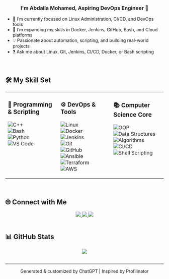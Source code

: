 ### <div align="center">I'm Abdalla Mohamed, Aspiring DevOps Engineer 🚀</div>  

- 🔭 I’m currently focused on Linux Administration, CI/CD, and DevOps tools  
- 🌱 I’m expanding my skills in Docker, Jenkins, GitHub, Bash, and Cloud platforms  
- 💡 Passionate about automation, scripting, and building real-world projects  
- ❓ Ask me about Linux, Git, Jenkins, CI/CD, Docker, or Bash scripting  

<br/>  


## 🛠️ My Skill Set  
<table><tr><td valign="top" width="33%">

### 🧠 Programming & Scripting  
![C++](https://img.shields.io/badge/C++-00599C?style=for-the-badge&logo=c%2B%2B&logoColor=white)  
![Bash](https://img.shields.io/badge/Bash-121011?style=for-the-badge&logo=gnu-bash&logoColor=white)  
![Python](https://img.shields.io/badge/Python-3670A0?style=for-the-badge&logo=python&logoColor=white)  
![VS Code](https://img.shields.io/badge/VSCode-007ACC?style=for-the-badge&logo=visual-studio-code&logoColor=white)

</td><td valign="top" width="33%">

### ⚙️ DevOps & Tools  
![Linux](https://img.shields.io/badge/Linux-FCC624?style=for-the-badge&logo=linux&logoColor=black)  
![Docker](https://img.shields.io/badge/Docker-2496ED?style=for-the-badge&logo=docker&logoColor=white)  
![Jenkins](https://img.shields.io/badge/Jenkins-D24939?style=for-the-badge&logo=jenkins&logoColor=white)  
![Git](https://img.shields.io/badge/Git-F05032?style=for-the-badge&logo=git&logoColor=white)  
![GitHub](https://img.shields.io/badge/GitHub-181717?style=for-the-badge&logo=github&logoColor=white)  
![Ansible](https://img.shields.io/badge/Ansible-000000?style=for-the-badge&logo=ansible&logoColor=white)  
![Terraform](https://img.shields.io/badge/Terraform-623CE4?style=for-the-badge&logo=terraform&logoColor=white)  
![AWS](https://img.shields.io/badge/AWS-232F3E?style=for-the-badge&logo=amazon-aws&logoColor=white)

</td><td valign="top" width="33%">

### 📚 Computer Science Core  
![OOP](https://img.shields.io/badge/OOP-blue?style=for-the-badge)  
![Data Structures](https://img.shields.io/badge/Data%20Structures-brightgreen?style=for-the-badge)  
![Algorithms](https://img.shields.io/badge/Algorithms-red?style=for-the-badge)  
![CI/CD](https://img.shields.io/badge/CI%2FCD-0052CC?style=for-the-badge&logo=gitlab&logoColor=white)  
![Shell Scripting](https://img.shields.io/badge/Shell%20Script-4EAA25?style=for-the-badge&logo=gnu-bash&logoColor=white)

</td></tr></table>
<br/>  


## 🌐 Connect with Me  
<div align="center">
<a href="https://www.linkedin.com/in/abdalla-mohamed-aboelfotouh-ab377325a" target="_blank">
<img src="https://img.shields.io/badge/LinkedIn-0077B5?style=for-the-badge&logo=linkedin&logoColor=white" />
</a>
<a href="mailto:abdallabola85@gmail.com" target="_blank">
<img src="https://img.shields.io/badge/Gmail-D14836?style=for-the-badge&logo=gmail&logoColor=white" />
</a>
<a href="https://github.com/abdalla-mohamed-aboelfotouh" target="_blank">
<img src="https://img.shields.io/badge/GitHub-181717?style=for-the-badge&logo=github&logoColor=white" />
</a>  
</div>  

<br/>  


## 📊 GitHub Stats  
<div align="center">
<img src="https://github-readme-stats.vercel.app/api?username=abdalla-mohamed-aboelfotouh&show_icons=true&count_private=true&hide_border=true&theme=radical" />
</div>  

<br/>  

---

<div align="center">Generated & customized by ChatGPT | Inspired by Profilinator</div>
